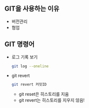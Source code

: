 ## GIT을 사용하는 이유

- 버전관리
- 협업



## GIT 명령어

- 로그 기록 보기

  ```bash
  git log --oneline
  ```

- git revert

  ```bash
  git revert 커밋ID
  ```

  - git reset은 히스토리를 지움
  - git revert는 히스토리를 지우지 않음!
